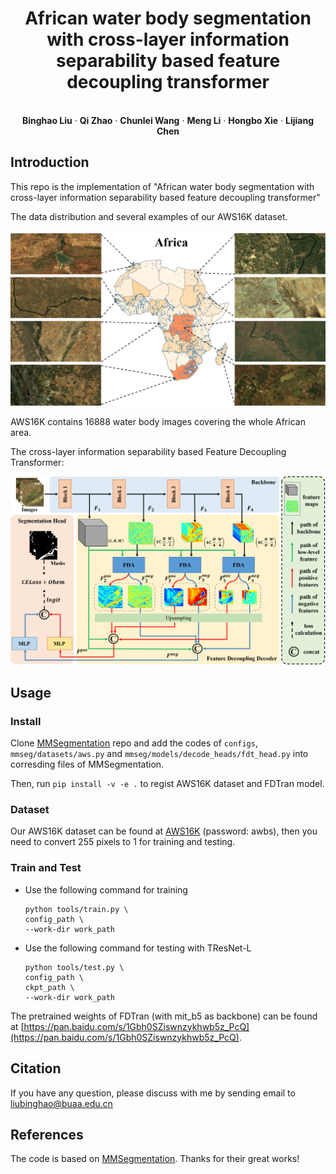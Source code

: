 
<p align="center">
  <h1 align="center">African water body segmentation with cross-layer information separability based feature decoupling transformer</h1>
  <p align="center">


   <br />
    <strong>Binghao Liu</strong></a>
    ·
    <strong>Qi Zhao</strong></a>
    ·
    <strong>Chunlei Wang</strong></a>
    ·
    <strong>Meng Li</strong></a>    
    ·
    <strong>Hongbo Xie</strong></a>    
    ·
    <strong>Lijiang Chen</strong></a>
    <br />
<p align="center">
 </p>





## Introduction
This repo is the implementation of "African water body segmentation with cross-layer information separability based feature decoupling transformer"

The data distribution and several examples of our AWS16K dataset.

<p align="center">
  <img src="images/AWS16K.png" width="720">
</p>

AWS16K contains 16888 water body images covering the whole African area.

The cross-layer information separability based Feature Decoupling Transformer:

<p align="center">
  <img src="images/FDTran.png" width="720">
</p>

## Usage

### Install

Clone [MMSegmentation](https://github.com/open-mmlab/mmsegmentation) repo and add the codes of `configs`, `mmseg/datasets/aws.py` and `mmseg/models/decode_heads/fdt_head.py` into corresding files of MMSegmentation.

Then, run
`pip install -v -e .`
to regist AWS16K dataset and FDTran model.

### Dataset

Our AWS16K dataset can be found at [AWS16K](https://pan.baidu.com/s/1bUi_k14JIQt2Wbemx6LLTg) (password: awbs), then you need to convert 255 pixels to 1 for training and testing.

### Train and Test

+ Use the following command for training

  ```
  python tools/train.py \
  config_path \
  --work-dir work_path
  ```

+ Use the following command for testing with TResNet-L

  ```
  python tools/test.py \
  config_path \
  ckpt_path \
  --work-dir work_path
  ```

The pretrained weights of FDTran (with mit_b5 as backbone) can be found at [https://pan.baidu.com/s/1Gbh0SZiswnzykhwb5z_PcQ](https://pan.baidu.com/s/1Gbh0SZiswnzykhwb5z_PcQ).

## Citation

If you have any question, please discuss with me by sending email to liubinghao@buaa.edu.cn

## References

The code is based on [MMSegmentation](https://github.com/open-mmlab/mmsegmentation). Thanks for their great works!
